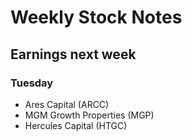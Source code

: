 # Weekly Stock Notes

## Earnings next week

### Tuesday

- Ares Capital (ARCC)
- MGM Growth Properties (MGP)
- Hercules Capital (HTGC)
